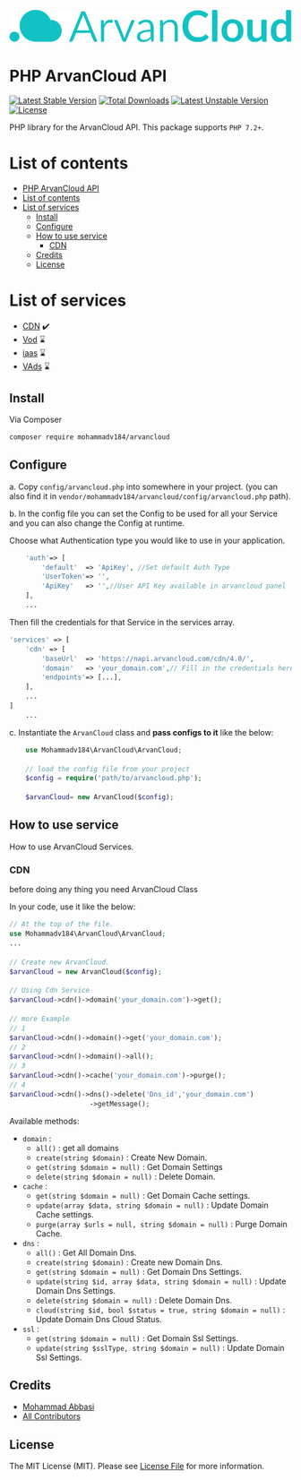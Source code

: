 <p align="center"><img src="resources/images/arvan-logo.svg" alt="ArvanCloud"></p>


# PHP ArvanCloud API


[![Latest Stable Version](http://poser.pugx.org/mohammadv184/arvancloud/v)](https://packagist.org/packages/mohammadv184/arvancloud)
[![Total Downloads](http://poser.pugx.org/mohammadv184/arvancloud/downloads)](https://packagist.org/packages/mohammadv184/arvancloud)
[![Latest Unstable Version](http://poser.pugx.org/mohammadv184/arvancloud/v/unstable)](https://packagist.org/packages/mohammadv184/arvancloud)
[![License](http://poser.pugx.org/mohammadv184/arvancloud/license)](https://packagist.org/packages/mohammadv184/arvancloud)


PHP library for the ArvanCloud API.
This package supports `PHP 7.2+`.

# List of contents

- [PHP ArvanCloud API](#PHP-ArvanCloud-API)
- [List of contents](#list-of-contents)
- [List of services](#list-of-services)
    - [Install](#install)
    - [Configure](#configure)
    - [How to use service](#how-to-use-service)
        - [CDN](#CDN)
    - [Credits](#credits)
    - [License](#license)

# List of services
- [CDN](https://www.arvancloud.com/en/products/cdn) :heavy_check_mark:  
- [Vod](https://www.arvancloud.com/en/products/video-platform) :hourglass:
- [iaas](https://www.arvancloud.com/en/products/cloud-computing) :hourglass:
- [VAds](https://www.arvancloud.com/en/products/video-ads) :hourglass:

## Install

Via Composer

``` bash
composer require mohammadv184/arvancloud
```
## Configure

a. Copy `config/arvancloud.php` into somewhere in your project. (you can also find it in `vendor/mohammadv184/arvancloud/config/arvancloud.php` path).

b. In the config file you can set the Config to be used for all your Service and you can also change the Config at runtime.

Choose what Authentication type you would like to use in your application.

```php
    'auth'=> [
        'default'  => 'ApiKey', //Set default Auth Type
        'UserToken'=> '',
        'ApiKey'   => '',//User API Key available in arvancloud panel
    ],
    ...
```

Then fill the credentials for that Service in the services array.

```php
'services' => [
    'cdn' => [
        'baseUrl'  => 'https://napi.arvancloud.com/cdn/4.0/',
        'domain'   => 'your_domain.com',// Fill in the credentials here.
        'endpoints'=> [...],
    ],
    ...
]
    ...   
```

c. Instantiate the `ArvanCloud` class and **pass configs to it** like the below:

```php
    use Mohammadv184\ArvanCloud\ArvanCloud;

    // load the config file from your project
    $config = require('path/to/arvancloud.php');

    $arvanCloud= new ArvanCloud($config);
```

## How to use service

How to use ArvanCloud Services.

### CDN

before doing any thing you need ArvanCloud Class

In your code, use it like the below:

```php
// At the top of the file.
use Mohammadv184\ArvanCloud\ArvanCloud;
...

// Create new ArvanCloud.
$arvanCloud = new ArvanCloud($config);

// Using Cdn Service
$arvanCloud->cdn()->domain('your_domain.com')->get();

// more Example
// 1
$arvanCloud->cdn()->domain()->get('your_domain.com');
// 2 
$arvanCloud->cdn()->domain()->all();
// 3
$arvanCloud->cdn()->cache('your_domain.com')->purge();
// 4
$arvanCloud->cdn()->dns()->delete('Dns_id','your_domain.com')
                    ->getMessage();
```
Available methods:
- `domain` :
  - `all()` : get all domains
  - `create(string $domain)` : Create New Domain.
  - `get(string $domain = null)` : Get Domain Settings
  - `delete(string $domain = null)` : Delete Domain.
- `cache` : 
  - `get(string $domain = null)` : Get Domain Cache settings.
  - `update(array $data, string $domain = null)` : Update Domain Cache settings.
  - `purge(array $urls = null, string $domain = null)` : Purge Domain Cache.
- `dns` :
  - `all()` : Get All Domain Dns.
  - `create(string $domain)` : Create new Domain Dns.
  - `get(string $domain = null)` : Get Domain Dns Settings.
  - `update(string $id, array $data, string $domain = null)` : Update Domain Dns Settings.  
  - `delete(string $domain = null)` : Delete Domain Dns.
  - `cloud(string $id, bool $status = true, string $domain = null)` : Update Domain Dns Cloud Status.
- `ssl` :
  - `get(string $domain = null)` : Get Domain Ssl Settings.
  - `update(string $sslType, string $domain = null)` : Update Domain Ssl Settings.

## Credits

- [Mohammad Abbasi](https://github.com/mohammadv184)
- [All Contributors](../../contributors)

## License

The MIT License (MIT). Please see [License File](LICENSE) for more information.
